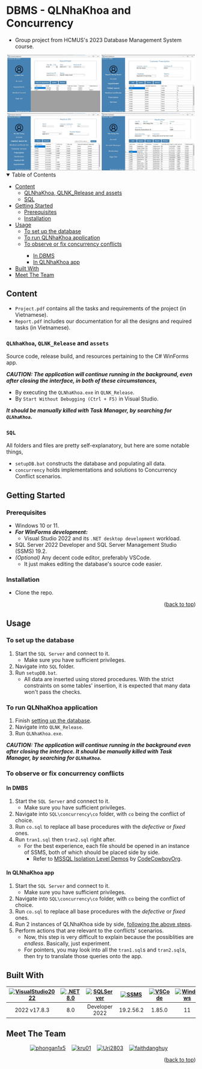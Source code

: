 <a name="readme-top"></a>

# DBMS - QLNhaKhoa and Concurrency

-   Group project from HCMUS's 2023 Database Management System course.

<div align="center">
  <img alt="Patient" src="READMEsrc/patient.jpg" width="49%" height="auto">
  <img alt="Dentist" src="READMEsrc/dentist.jpg" width="49%" height="auto">
</div>
<div align="center">
  <img alt="Employee" src="READMEsrc/empl.jpg" width="49%" height="auto">
  <img alt="Admin" src="READMEsrc/admin.jpg" width="49%" height="auto">
</div>

<details open>
  <summary>Table of Contents</summary>
  <ul>
    <li>
      <a href="#content">Content</a>
      <ul>
        <li><a href="#qlnhakhoa-qlnk_release-and-assets">QLNhaKhoa, QLNK_Release and assets</a></li>
        <li><a href="#sql">SQL</a></li>
      </ul>
    </li>
    <li>
      <a href="#getting-started">Getting Started</a>
      <ul>
        <li><a href="#prerequisites">Prerequisites</a></li>
        <li><a href="#installation">Installation</a></li>
      </ul>
    </li>
    <li>
      <a href="#usage">Usage</a>
      <ul>
        <li><a href="#to-set-up-the-database">To set up the database</a></li>
        <li><a href="#to-run-qlnhakhoa-application">To run QLNhaKhoa application</a></li>
        <li>
          <a href="#to-observe-or-fix-concurrency-conflicts">To observe or fix concurrency conflicts</a></li>
          <ul>
            <li><a href="#in-dbms">In DBMS</a></li>
            <li><a href="#in-qlnhakhoa-app">In QLNhaKhoa app</a></li>
          </ul>
      </ul>
    </li>
    <li><a href="#built-with">Built With</a></li>
    <li><a href="#meet-the-team">Meet The Team</a></li>
  </ul>
</details>

## Content

-   `Project.pdf` contains all the tasks and requirements of the project (in Vietnamese).
-   `Report.pdf` includes our documentation for all the designs and required tasks (in Vietnamese).

### `QLNhaKhoa`, `QLNK_Release` and `assets`

Source code, release build, and resources pertaining to the C# WinForms app.

**_CAUTION: The application will continue running in the background, even after closing the interface, in both of these circumstances,_**

-   By executing the `QLNhaKhoa.exe` in `QLNK_Release`.
-   By `Start Without Debugging (Ctrl + F5)` in Visual Studio.

**_It should be manually killed with Task Manager, by searching for `QLNhaKhoa`._**

### `SQL`

All folders and files are pretty self-explanatory, but here are some notable things,

-   `setupDB.bat` constructs the database and populating all data.
-   `concurrency` holds implementations and solutions to Concurrency Conflict scenarios.

## Getting Started

### Prerequisites

-   Windows 10 or 11.
-   **_For WinForms development:_**
    -   Visual Studio 2022 and its `.NET desktop development` workload.
-   SQL Server 2022 Developer and SQL Server Management Studio (SSMS) 19.2.
-   _(Optional)_ Any decent code editor, preferably VSCode.
    -   It just makes editing the database's source code easier.

### Installation

-   Clone the repo.

<p align="right">(<a href="#readme-top">back to top</a>)</p>

## Usage

### To set up the database

1. Start the `SQL Server` and connect to it.
    - Make sure you have sufficient privileges.
1. Navigate into `SQL` folder.
1. Run `setupDB.bat`.
    - All data are inserted using stored procedures. With the strict constraints on some tables' insertion, it is expected that many data won't pass the checks.

### To run QLNhaKhoa application

1. Finish [setting up the database](#to-set-up-the-database).
1. Navigate into `QLNK_Release`.
1. Run `QLNhaKhoa.exe`.

**_CAUTION: The application will continue running in the background even after closing the interface. It should be manually killed with Task Manager, by searching for `QLNhaKhoa`._**

### To observe or fix concurrency conflicts

#### In DMBS

1. Start the `SQL Server` and connect to it.
    - Make sure you have sufficient privileges.
1. Navigate into `SQL\concurrency\co` folder, with `co` being the conflict of choice.
1. Run `co.sql` to replace all base procedures with the _defective_ or _fixed_ ones.
1. Run `tran1.sql` then `tran2.sql` right after.
    - For the best experience, each file should be opened in an instance of SSMS, both of which should be placed side by side.
        - Refer to [MSSQL Isolation Level Demos](https://www.youtube.com/playlist?list=PLS2xabqmZjj0YFdhA56XsoM4gN1fmNp8e) by [CodeCowboyOrg](https://www.youtube.com/@CodeCowboyOrg).

#### In QLNhaKhoa app

1. Start the `SQL Server` and connect to it.
    - Make sure you have sufficient privileges.
1. Navigate into `SQL\concurrency\co` folder, with `co` being the conflict of choice.
1. Run `co.sql` to replace all base procedures with the _defective_ or _fixed_ ones.
1. Run 2 instances of QLNhaKhoa side by side, [following the above steps](#to-run-qlnhakhoa-application).
1. Perform actions that are relevant to the conflicts' scenarios.
    - Now, this step is very difficult to explain because the possiblities are _endless_. Basically, just experiment.
    - For pointers, you may look into all the `tran1.sql`s and `tran2.sql`s, then try to translate those queries onto the app.

## Built With

[vsicon]: https://skillicons.dev/icons?i=visualstudio&theme=dark
[vsurl]: https://visualstudio.microsoft.com/vs/
[dotneticon]: https://skillicons.dev/icons?i=dotnet
[dotneturl]: https://dotnet.microsoft.com/en-us/download/dotnet/8.0
[sqlservericon]: https://upload.wikimedia.org/wikipedia/de/thumb/8/8c/Microsoft_SQL_Server_Logo.svg/90px-Microsoft_SQL_Server_Logo.svg.png
[sqlserverurl]: https://www.microsoft.com/en-us/sql-server/sql-server-downloads
[ssmsicon]: https://i.imgur.com/cIfvzqP.png
[ssmsurl]: https://learn.microsoft.com/en-us/sql/ssms/download-sql-server-management-studio-ssms?view=sql-server-ver16
[vscodeicon]: https://skillicons.dev/icons?i=vscode&theme=dark
[vscodeurl]: https://code.visualstudio.com/
[windowsicon]: https://cdn.jsdelivr.net/gh/devicons/devicon/icons/windows8/windows8-original.svg
[windowsurl]: https://www.microsoft.com/en-us/windows/

| [![VisualStudio2022][vsicon]][vsurl] | [![.NET8.0][dotneticon]][dotneturl] | [![SQLServer][sqlservericon]][sqlserverurl] | [![SSMS][ssmsicon]][ssmsurl] | [![VSCode][vscodeicon]][vscodeurl] | [![Windows][windowsicon]][windowsurl] |
| :----------------------------------: | :---------------------------------: | :-----------------------------------------: | :--------------------------: | :--------------------------------: | :-----------------------------------: |
|             2022 v17.8.3             |                 8.0                 |               Developer 2022                |          19.2.56.2           |               1.85.0               |     &nbsp;&nbsp; 11 &nbsp;&nbsp;      |

## Meet The Team

<div align="center">
  <a href="https://github.com/phongan1x5"><img alt="phongan1x5" src="https://github.com/phongan1x5.png" width="60px" height="auto"></a>&nbsp;&nbsp;&nbsp;
  <a href="https://github.com/kru01"><img alt="kru01" src="https://github.com/kru01.png" width="60px" height="auto"></a>&nbsp;&nbsp;&nbsp;
  <a href="https://github.com/Uri2803"><img alt="Uri2803" src="https://github.com/Uri2803.png" width="60px" height="auto"></a>&nbsp;&nbsp;&nbsp;
  <a href="https://github.com/faithdanghuy"><img alt="faithdanghuy" src="https://github.com/faithdanghuy.png" width="60px" height="auto"></a>&nbsp;&nbsp;&nbsp;
</div>

<p align="right">(<a href="#readme-top">back to top</a>)</p>
